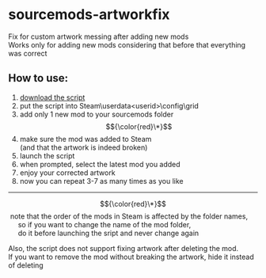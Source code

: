 # sourcemods-artworkfix
Fix for custom artwork messing after adding new mods <br>
Works only for adding new mods considering that before that everything was correct

## How to use:
1. [download the script](https://git-link.vercel.app/api/download?url=https%3A%2F%2Fgithub.com%2FFieryFenX%2Fsourcemods-artworkfix%2Fblob%2Fmain%2Fartworkfix.bat)
2. put the script into Steam\userdata\<userid>\config\grid
3. add only 1 new mod to your sourcemods folder $${\color{red}\*}$$
4. make sure the mod was added to Steam <br> (and that the artwork is indeed broken)
5. launch the script
6. when prompted, select the latest mod you added
7. enjoy your corrected artwork
8. now you can repeat 3-7 as many times as you like

***

$${\color{red}\*}$$ note that the order of the mods in Steam is affected by the folder names, <br>
     so if you want to change the name of the mod folder, <br>
     do it before launching the sript and never change again

Also, the script does not support fixing artwork after deleting the mod. <br>
If you want to remove the mod without breaking the artwork, hide it instead of deleting
